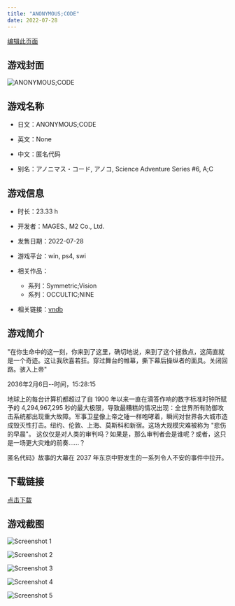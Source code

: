 ```yaml
---
title: "ANONYMOUS;CODE"
date: 2022-07-28
---
```

[编辑此页面](https://github.com/ACG-3/ADV3-source/blob/main/source/_posts/games/ANONYMOUS%3BCODE.md)

## 游戏封面

![ANONYMOUS;CODE](https%3A//pan.timero.xyz/onedrive/img_lib_001/ANONYMOUS%3BCODE_cover.avif)


## 游戏名称

- 日文：ANONYMOUS;CODE
- 英文：None
- 中文：匿名代码

- 别名：アノニマス・コード, アノコ, Science Adventure Series #6, A;C


## 游戏信息

- 时长：23.33 h
- 开发者：MAGES., M2 Co., Ltd.
- 发售日期：2022-07-28
- 游戏平台：win, ps4, swi
- 相关作品：
   - 系列：Symmetric;Vision
   - 系列：OCCULTIC;NINE

- 相关链接：[vndb](https://vndb.org/v17101)


## 游戏简介

"在你生命中的这一刻，你来到了这里，确切地说，来到了这个拯救点，这简直就是一个奇迹。这让我欣喜若狂。穿过舞台的帷幕，撕下幕后操纵者的面具。关闭回路。骇入上帝"

2036年2月6日--时间，15:28:15

地球上的每台计算机都超过了自 1900 年以来一直在滴答作响的数字标准时钟所赋予的 4,294,967,295 秒的最大极限，导致最糟糕的情况出现：全世界所有防御攻击系统都出现重大故障。军事卫星像上帝之锤一样咆哮着，瞬间对世界各大城市造成毁灭性打击。纽约、伦敦、上海、莫斯科和新宿。这场大规模灾难被称为 "悲伤的早晨"。  这仅仅是对人类的审判吗？如果是，那么审判者会是谁呢？或者，这只是一场更大灾难的前奏......？

匿名代码》故事的大幕在 2037 年东京中野发生的一系列令人不安的事件中拉开。


## 下载链接

[点击下载](https://pan.timero.xyz/onedrive/adv_lib_001/ANONYMOUS%3BCODE)


## 游戏截图


![Screenshot 1](https%3A//pan.timero.xyz/onedrive/img_lib_001/ANONYMOUS%3BCODE_Screenshot_1.avif)

![Screenshot 2](https%3A//pan.timero.xyz/onedrive/img_lib_001/ANONYMOUS%3BCODE_Screenshot_2.avif)

![Screenshot 3](https%3A//pan.timero.xyz/onedrive/img_lib_001/ANONYMOUS%3BCODE_Screenshot_3.avif)

![Screenshot 4](https%3A//pan.timero.xyz/onedrive/img_lib_001/ANONYMOUS%3BCODE_Screenshot_4.avif)

![Screenshot 5](https%3A//pan.timero.xyz/onedrive/img_lib_001/ANONYMOUS%3BCODE_Screenshot_5.avif)

